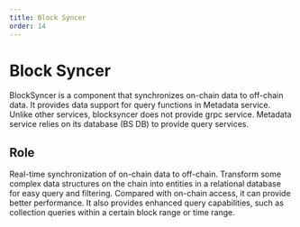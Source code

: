 ```yaml
---
title: Block Syncer
order: 14
---
```


# Block Syncer
BlockSyncer is a component that synchronizes on-chain data to off-chain data. It provides data support for query functions in Metadata service. Unlike other services, blocksyncer does not provide grpc service. Metadata service relies on its database (BS DB) to provide query services.

## Role
Real-time synchronization of on-chain data to off-chain.
Transform some complex data structures on the chain into entities in a relational database for easy query and filtering.
Compared with on-chain access, it can provide better performance. It also provides enhanced query capabilities, such as collection queries within a certain block range or time range.




